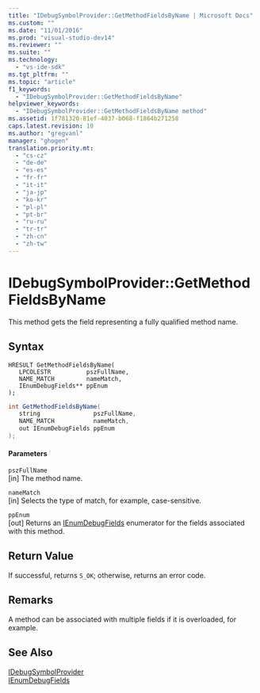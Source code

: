 ```yaml
---
title: "IDebugSymbolProvider::GetMethodFieldsByName | Microsoft Docs"
ms.custom: ""
ms.date: "11/01/2016"
ms.prod: "visual-studio-dev14"
ms.reviewer: ""
ms.suite: ""
ms.technology: 
  - "vs-ide-sdk"
ms.tgt_pltfrm: ""
ms.topic: "article"
f1_keywords: 
  - "IDebugSymbolProvider::GetMethodFieldsByName"
helpviewer_keywords: 
  - "IDebugSymbolProvider::GetMethodFieldsByName method"
ms.assetid: 1f781320-81ef-4037-b068-f1864b271258
caps.latest.revision: 10
ms.author: "gregvanl"
manager: "ghogen"
translation.priority.mt: 
  - "cs-cz"
  - "de-de"
  - "es-es"
  - "fr-fr"
  - "it-it"
  - "ja-jp"
  - "ko-kr"
  - "pl-pl"
  - "pt-br"
  - "ru-ru"
  - "tr-tr"
  - "zh-cn"
  - "zh-tw"
---
```

# IDebugSymbolProvider::GetMethodFieldsByName
This method gets the field representing a fully qualified method name.  
  
## Syntax  
  
```cpp#  
HRESULT GetMethodFieldsByName(   
   LPCOLESTR          pszFullName,  
   NAME_MATCH         nameMatch,  
   IEnumDebugFields** ppEnum  
);  
```  
  
```c#  
int GetMethodFieldsByName(  
   string               pszFullName,   
   NAME_MATCH           nameMatch,   
   out IEnumDebugFields ppEnum  
);  
```  
  
#### Parameters  
 `pszFullName`  
 [in] The method name.  
  
 `nameMatch`  
 [in] Selects the type of match, for example, case-sensitive.  
  
 `ppEnum`  
 [out] Returns an [IEnumDebugFields](../../../extensibility/debugger/reference/ienumdebugfields.md) enumerator for the fields associated with this method.  
  
## Return Value  
 If successful, returns `S_OK`; otherwise, returns an error code.  
  
## Remarks  
 A method can be associated with multiple fields if it is overloaded, for example.  
  
## See Also  
 [IDebugSymbolProvider](../../../extensibility/debugger/reference/idebugsymbolprovider.md)   
 [IEnumDebugFields](../../../extensibility/debugger/reference/ienumdebugfields.md)